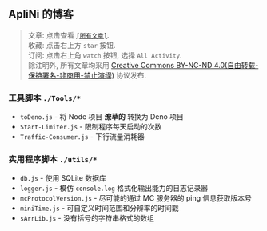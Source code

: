 ## ApliNi 的博客
> 文章: 点击查看 [`[所有文章]`](https://github.com/ApliNi/blog/issues).  
> 收藏: 点击右上方 `star` 按钮.  
> 订阅: 点击右上角 `watch` 按钮, 选择 `All Activity`.  
> 除注明外, 所有文章均采用 [Creative Commons BY-NC-ND 4.0\(自由转载-保持署名-非商用-禁止演绎\)](http://creativecommons.org/licenses/by-nc-nd/4.0/deed.zh) 协议发布.  


### 工具脚本 `./Tools/*`
- `toDeno.js` - 将 Node 项目 **潦草的** 转换为 Deno 项目
- `Start-Limiter.js` - 限制程序每天启动的次数
- `Traffic-Consumer.js` - 下行流量消耗器


### 实用程序脚本 `./utils/*`
- `db.js` - 使用 SQLite 数据库
- `logger.js` - 模仿 `console.log` 格式化输出能力的日志记录器
- `mcProtocolVersion.js` - 尽可能的通过 MC 服务器的 ping 信息获取版本号
- `miniTime.js` - 可自定义时间范围和分辨率的时间戳
- `sArrLib.js` - 没有括号的字符串格式的数组
